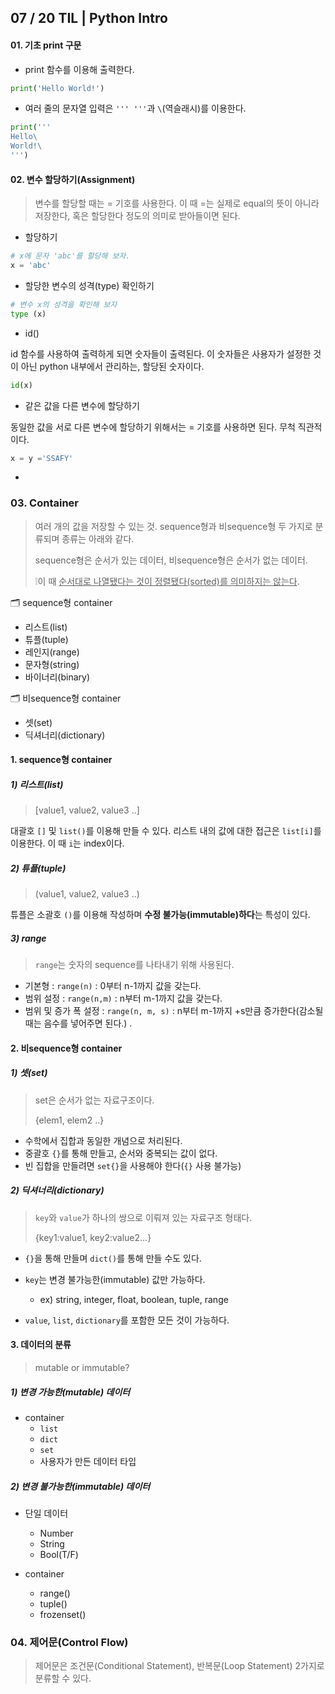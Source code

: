 ## 07 / 20 TIL | Python Intro

#### 01. 기초 print 구문

- print 함수를 이용해 출력한다.

```python
print('Hello World!')
```

- 여러 줄의 문자열 입력은 `''' '''`과 `\`(역슬래시)를 이용한다.

```python
print('''
Hello\
World!\
''')
```

#### 02. 변수 할당하기(Assignment)

> 변수를 할당할 때는 = 기호를 사용한다. 이 때 =는 실제로 equal의 뜻이 아니라 저장한다, 혹은 할당한다 정도의 의미로 받아들이면 된다.

- 할당하기

```python
# x에 문자 'abc'를 할당해 보자.
x = 'abc'
```

- 할당한 변수의 성격(type) 확인하기

```python
# 변수 x의 성격을 확인해 보자
type (x)
```

- id()

id 함수를 사용하여 출력하게 되면 숫자들이 출력된다. 이 숫자들은 사용자가 설정한 것이 아닌 python 내부에서 관리하는, 할당된 숫자이다.

```python
id(x)
```

- 같은 값을 다른 변수에 할당하기

동일한 값을 서로 다른 변수에 할당하기 위해서는 = 기호를 사용하면 된다. 무척 직관적이다.

```python
x = y ='SSAFY'
```

- 

### 03. Container

> 여러 개의 값을 저장할 수 있는 것. sequence형과 비sequence형 두 가지로 분류되며 종류는 아래와 같다. 
>
> sequence형은 순서가 있는 데이터, 비sequence형은 순서가 없는 데이터.
>
> ❕이 때 <u>순서대로 나열됐다는 것이 정렬됐다(sorted)를 의미하지는 않는다</u>.

🗂 sequence형 container

- 리스트(list)
- 튜플(tuple)
- 레인지(range)
- 문자형(string)
- 바이너리(binary)

🗂 비sequence형 container

- 셋(set)
- 딕셔너리(dictionary)

#### 1. sequence형 container

##### 1) 리스트(list)

> [value1, value2, value3 ..]

대괄호 `[]` 및 `list()`를 이용해 만들 수 있다. 리스트 내의 값에 대한 접근은 `list[i]`를 이용한다. 이 때 `i`는 index이다.

##### 2) 튜플(tuple)

> (value1, value2, value3 ..)

튜플은 소괄호 `()`를 이용해 작성하며 **수정 불가능(immutable)하다**는 특성이 있다. 

##### 3) range

> `range`는 숫자의 sequence를 나타내기 위해 사용된다.

- 기본형 : `range(n)` : 0부터 n-1까지 값을 갖는다.
- 범위 설정 : `range(n,m)` : n부터 m-1까지 값을 갖는다.
- 범위 및 증가 폭 설정 : `range(n, m, s)` : n부터 m-1까지 +s만큼 증가한다(감소될 때는 음수를 넣어주면 된다.) .



#### 2. 비sequence형 container

##### 1) 셋(set)

> set은 순서가 없는 자료구조이다.
>
> {elem1, elem2 ..}

- 수학에서 집합과 동일한 개념으로 처리된다.
- 중괄호 `{}`를 통해 만들고, 순서와 중복되는 값이 없다.
- 빈 집합을 만들려면 `set{}`을 사용해야 한다(`{}` 사용 불가능)



##### 2) 딕셔너리(dictionary)

> `key`와 `value`가 하나의 쌍으로 이뤄져 있는 자료구조 형태다.
>
> {key1:value1, key2:value2...}

- `{}`을 통해 만들며 `dict()`를 통해 만들 수도 있다.
- `key`는 변경 불가능한(immutable) 값만 가능하다.
  - ex) string, integer, float, boolean, tuple, range

- `value`, `list`, `dictionary`를 포함한 모든 것이 가능하다.



#### 3. 데이터의 분류

> mutable or immutable?

##### 1) 변경 가능한(mutable) 데이터

- container
  - `list`
  - `dict`
  - `set`
  - 사용자가 만든 데이터 타입

##### 2) 변경 불가능한(immutable) 데이터

- 단일 데이터
  - Number
  - String
  - Bool(T/F)

- container
  - range()
  - tuple()
  - frozenset()



### 04. 제어문(Control Flow)

> 제어문은 조건문(Conditional Statement), 반복문(Loop Statement) 2가지로 분류할 수 있다.